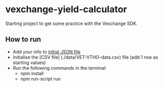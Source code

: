 # vexchange-yield-calculator

Starting project to get some practice with the Vexchange SDK.

## How to run
- Add your info to [initial JSON file](info.json)
- Initialise the [CSV file] (./data/VET-VTHO-data.csv) file (add 1 row as starting values)
- Run the following commands in the terminal
  - npm install
  - npm run-script run

